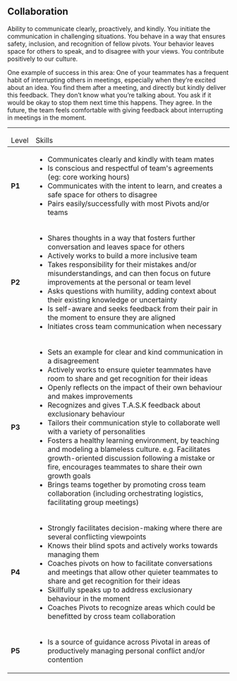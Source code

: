 <!--- This file was GENERATED.  Do not edit it directly.  Instead, edit the corresponding YAML file --->
## Collaboration

Ability to communicate clearly, proactively, and kindly. You initiate the communication in challenging situations. You behave in a way that ensures safety, inclusion, and recognition of fellow pivots. Your behavior leaves space for others to speak, and to disagree with your views. You contribute positively to our culture.

One example of success in this area: One of your teammates has a frequent habit of interrupting others in meetings, especially when they’re excited about an idea. You find them after a meeting, and directly but kindly deliver this feedback. They don’t know what you’re talking about. You ask if it would be okay to stop them next time this happens. They agree. In the future, the team feels comfortable with giving feedback about interrupting in meetings in the moment.

---

<table>
<tbody>

<thead>
<td>Level</td><td>Skills</td>
</thead>

<tr>
<td><strong>P1</strong></td>
<td valign="top"><ul>
  <li>Communicates clearly and kindly with team mates</li>

  <li>Is conscious and respectful of team's agreements (eg: core working hours)</li>

  <li>Communicates with the intent to learn, and creates a safe space for others to disagree</li>

  <li>Pairs easily/successfully with most Pivots and/or teams</li>
</ul></td>
</tr>

<tr>
<td><strong>P2</strong></td>
<td valign="top"><ul>
  <li>Shares thoughts in a way that fosters further conversation and leaves space for others</li>

  <li>Actively works to build a more inclusive team</li>

  <li>Takes responsibility for their mistakes and/or misunderstandings, and can then focus on future improvements at the personal or team level</li>

  <li>Asks questions with humility, adding context about their existing knowledge or uncertainty</li>

  <li>Is self-aware and seeks feedback from their pair in the moment to ensure they are aligned</li>

  <li>Initiates cross team communication when necessary</li>
</ul></td>
</tr>

<tr>
<td><strong>P3</strong></td>
<td valign="top"><ul>
  <li>Sets an example for clear and kind communication in a disagreement</li>

  <li>Actively works to ensure quieter teammates have room to share and get recognition for their ideas</li>

  <li>Openly reflects on the impact of their own behaviour and makes improvements</li>

  <li>Recognizes and gives T.A.S.K feedback about exclusionary behaviour</li>

  <li>Tailors their communication style to collaborate well with a variety of personalities</li>

  <li>Fosters a healthy learning environment, by teaching and modeling a blameless culture. e.g. Facilitates growth-oriented discussion following a mistake or fire, encourages teammates to share their own growth goals</li>

  <li>Brings teams together by promoting cross team collaboration (including orchestrating logistics, facilitating group meetings)</li>
</ul></td>
</tr>

<tr>
<td><strong>P4</strong></td>
<td valign="top"><ul>
  <li>Strongly facilitates decision-making where there are several conflicting viewpoints</li>

  <li>Knows their blind spots and actively works towards managing them</li>

  <li>Coaches pivots on how to facilitate conversations and meetings that allow other quieter teammates to share and get recognition for their ideas</li>

  <li>Skillfully speaks up to address exclusionary behaviour in the moment</li>

  <li>Coaches Pivots to recognize areas which could be benefitted by cross team collaboration</li>
</ul></td>
</tr>

<tr>
<td><strong>P5</strong></td>
<td valign="top"><ul>
  <li>Is a source of guidance across Pivotal in areas of productively managing personal conflict and/or contention</li>
</ul></td>
</tr>



</tbody></table>
